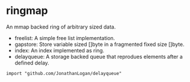 # ringmap
An mmap backed ring of arbitrary sized data.

  - freelist: A simple free list implementation.
  - gapstore: Store variable sized []byte in a fragmented fixed size []byte.
  - index: An index implemented as ring.
  - delayqueue: A storage backed queue that reprodues elements after a defined delay.

`import "github.com/JonathanLogan/delayqueue"`